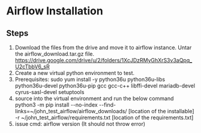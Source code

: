 # Airflow Installation
## Steps
1. Download the files from the drive and move it to airflow instance. Untar the airflow_download.tar.gz  file.
https://drive.google.com/drive/u/2/folders/1XcJDzRMyGhXrS3v3aQpq_U2cTbbV6_sR
2. Create a new virtual python environment to test.
3. Prerequisites: sudo yum install -y python36u python36u-libs python36u-devel python36u-pip gcc gcc-c++ libffi-devel mariadb-devel cyrus-sasl-devel setuptools
4. source into the virtual environment and run the below command
python3 -m pip install --no-index --find-links=~/john_test_airflow/airflow_downloads/ [location of the installable] -r ~/john_test_airflow/requirements.txt [location of the requirements.txt]
5. issue cmd: airflow version (It should not throw error)
